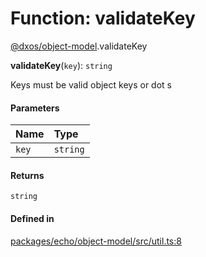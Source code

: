 # Function: validateKey

[@dxos/object-model](../modules/dxos_object_model.md).validateKey

**validateKey**(`key`): `string`

Keys must be valid object keys or dot s

#### Parameters

| Name | Type |
| :------ | :------ |
| `key` | `string` |

#### Returns

`string`

#### Defined in

[packages/echo/object-model/src/util.ts:8](https://github.com/dxos/dxos/blob/main/packages/echo/object-model/src/util.ts#L8)
